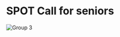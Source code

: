 # SPOT Call for seniors

![Group 3](https://github.com/user-attachments/assets/4edd52da-afcd-412b-af2f-1bc22e6b5a22)

